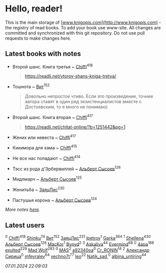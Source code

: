 # Hello, reader!
This is the main storage of [www.knigopis.com](http://www.knigopis.com) - the registry of read books.
To add your book use www-site. All changes are committed and synchronized with this git repository.
Do not use pull requests to make changes here.


## Latest books with notes
* Второй шанс. Книга третья ~ [Chiffi](users/105/105831994080785626680-google)<sup>418</sup>
    > https://readli.net/vtoroy-shans-kniga-tretya/

* Тошнота ~ [Вит](users/300/300273923-vkontakte)<sup>152</sup>
    > Довольно непростое чтиво. Если это произведение, точнее автора ставят в один ряд экзистенциалистов вместе с Достоевским, то я много не понимаю)

* Второй шанс. Книга вторая ~ [Chiffi](users/105/105831994080785626680-google)<sup>417</sup>
    > https://readli.net/chitat-online/?b=1251442&pg=1

* Жених или невеста ~ [Chiffi](users/105/105831994080785626680-google)<sup>417</sup>

* Кикимора для хама ~ [Chiffi](users/105/105831994080785626680-google)<sup>415</sup>

* Не все нас попадают ~ [Chiffi](users/105/105831994080785626680-google)<sup>414</sup>

* Тэсс из рода д'Эрбервиллей ~ [Альберт Сысоев](users/474/47446642-vkontakte)<sup>126</sup>

* Мидлмарч ~ [Альберт Сысоев](users/474/47446642-vkontakte)<sup>125</sup>

* Женитьба ~ [ЗаяцЛис](users/112/112388384595246311466-google)<sup>230</sup>

* Пастушья корона ~ [Альберт Сысоев](users/474/47446642-vkontakte)<sup>124</sup>


_More notes [here](latest_books_with_notes.md)._


## Latest users
[](users/113/113821158776347521407-google)<sup>0</sup> 
[Chiffi](users/105/105831994080785626680-google)<sup>418</sup> 
[Shinku](users/109/109176126475581739292-google)<sup>74</sup> 
[Вит](users/300/300273923-vkontakte)<sup>152</sup> 
[ЗаяцЛис](users/112/112388384595246311466-google)<sup>231</sup> 
[lpetrov](users/117/117840259784706659154-google)<sup>1</sup> 
[Garka](users/115/115753719718250012620-google)<sup>364</sup> 
[](users/103/103456291402547350560-google)<sup>1</sup> 
[Shellena](users/134/13413591548892934957-mailru)<sup>430</sup> 
[Альберт Сысоев](users/474/47446642-vkontakte)<sup>126</sup> 
[MacKor](users/110/110996617505160240010-google)<sup>1</sup> 
[Bynyd](users/114/114466008310968989620-google)<sup>2</sup> 
[](users/115/115095777313809768381-google)<sup>3</sup> 
[Askaliya](users/326/326783541-vkontakte)<sup>44</sup> 
[Evermind](users/302/302928912-vkontakte)<sup>68</sup> 
[](users/150/15053407-yandex)<sup>0</sup> 
[4apa](users/117/117392596378069249667-google)<sup>188</sup> 
[exulted](users/100/100599204551896265722-google)<sup>229</sup> 
[Mad Wolf](users/947/94738840-vkontakte)<sup>283</sup> 
[](users/116/116467737249031140129-google)<sup>0</sup> 
[MAS](users/384/3848610264283409624-mailru)<sup>2</sup> 
[a92340oa](users/104/104805486598372775238-google)<sup>0</sup> 
[Cr_RONIN](users/112/112090473416384685204-google)<sup>14</sup> 
[](users/105/105803270930838059244-google)<sup>2</sup> 
[Александр Сирица](users/149/14993074907293954836-mailru)<sup>0</sup> 
[mfevralev](users/140/140966150-vkontakte)<sup>64</sup> 
[vechno7t](users/102/102483077884312127500-google)<sup>77</sup> 
[leo](users/106/106915386474260202605-google)<sup>22</sup> 
[Natik_sad ](users/108/108898237485217151983-google)<sup>0</sup> 
[albina_untiring](users/257/2579695-vkontakte)<sup>44</sup> 


_07.01.2024 22:09:03_
